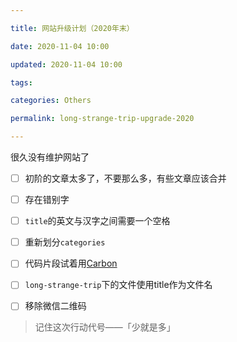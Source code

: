 ```yaml
---

title: 网站升级计划（2020年末）

date: 2020-11-04 10:00

updated: 2020-11-04 10:00

tags:

categories: Others

permalink: long-strange-trip-upgrade-2020

---
```


很久没有维护网站了

- [ ] 初阶的文章太多了，不要那么多，有些文章应该合并

- [ ] 存在错别字

- [ ] `title`的英文与汉字之间需要一个空格

- [ ] 重新划分`categories`

- [ ] 代码片段试着用[Carbon](https://carbon.now.sh/)

- [ ] `long-strange-trip`下的文件使用title作为文件名

- [ ] 移除微信二维码



> 记住这次行动代号——「少就是多」